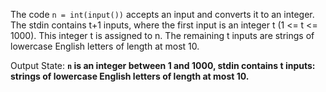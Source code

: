 The code `n = int(input())` accepts an input and converts it to an integer. The stdin contains t+1 inputs, where the first input is an integer t (1 <= t <= 1000). This integer t is assigned to n. The remaining t inputs are strings of lowercase English letters of length at most 10. 

Output State: **`n` is an integer between 1 and 1000, stdin contains t inputs: strings of lowercase English letters of length at most 10.**